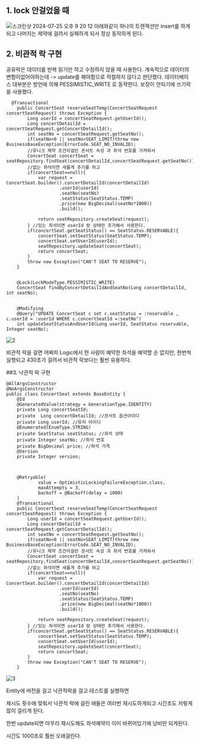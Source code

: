 ## 1. lock 안걸었을 때

![스크린샷 2024-07-25 오후 9 20 12](https://github.com/user-attachments/assets/dca78cea-8da3-4e06-bfc4-732c947fc127)
아래와같이 하나의 트렌젝션만 insert를 하게되고 나머지는 제약에 걸려서 실패하게 되서 정상 동작하게 된다.


## 2. 비관적 락 구현
공유락은 데이터를 반복 읽기만 하고 수정하지 않을 때 사용한다. 
계속적으로 데이터의 변함이없어야하는데 -> update를 해야함으로 적절하지 않다고 판단했다.
데이터베이스 대부분은 방언에 의해 PESSIMISTIC_WRITE 로 동작한다.
보장이 안되기에 쓰기락을 사용했다.
```
  @Transactional
    public ConcertSeat reserveSeatTemp(ConcertSeatRequest concertSeatRequest) throws Exception {
        Long userId = concertSeatRequest.getUserId();
        Long concertDetailId = concertSeatRequest.getConcertDetailId();
        int seatNo = concertSeatRequest.getSeatNo();
        if(seatNo<0 || seatNo>SEAT_LIMIT)throw new BusinessBaseException(ErrorCode.SEAT_NO_INVALID);
        //유니크 제약 조건이걸린 콘서트 속성 과 좌석 번호를 가져와서
        ConcertSeat concertSeat = seatRepository.findSeat(concertDetailId,concertSeatRequest.getSeatNo());
        //없는 좌석이면 새롭게 추가를 하고
        if(concertSeat==null){
            var request = ConcertSeat.builder().concertDetailId(concertDetailId)
                    .userId(userId)
                    .seatNo(seatNo)
                    .seatStatus(SeatStatus.TEMP)
                    .price(new BigDecimal(seatNo*1000))
                    .build();
            
            return seatRepository.createSeat(request);
        } //있는 좌석이면 userId 랑 상태만 추가해서 사용한다.
        if(concertSeat.getSeatStatus() == SeatStatus.RESERVABLE){
            concertSeat.setSeatStatus(SeatStatus.TEMP);
            concertSeat.setUserId(userId);
            seatRepository.updateSeat(concertSeat);
            return concertSeat;
        }
        throw new Exception("CAN'T SEAT TO RESERVE");
    }


    @Lock(LockModeType.PESSIMISTIC_WRITE)
    ConcertSeat findByConcertDetailIdAndSeatNo(Long concertDetailId, int seatNo);


    @Modifying
    @Query("UPDATE ConcertSeat c set c.seatStatus = :reservable , c.userId = :userId WHERE c.concertSeatId =:seatNo")
    int updateSeatStatusAndUserId(Long userId, SeatStatus reservable, Integer seatNo);
```
![2](https://github.com/user-attachments/assets/6a0a842a-207f-443e-a889-ddf616da3641)

비관적 락을 걸면 어쩌피 Logic에서 한 사람이 예약한 좌석을 예약할 순 없지만, 
한번씩 실행되고 430초가 걸려서 비관적 락보다는 훨씬 유용하다.

##3. 낙관적 락 구현

```
@AllArgsConstructor
@NoArgsConstructor
public class ConcertSeat extends BaseEntity {
    @Id
    @GeneratedValue(strategy = GenerationType.IDENTITY)
    private Long concertSeatId;
    private  Long concertDetailId; //콘서트 옵션아이디
    private Long userId; //유저 아이디
    @Enumerated(EnumType.STRING)
    private SeatStatus seatStatus; //좌석 상태
    private Integer seatNo; //좌석 번호
    private BigDecimal price; //좌석 가격
    @Version
    private Integer version;



    @Retryable(
            value = OptimisticLockingFailureException.class,
            maxAttempts = 3,
            backoff = @Backoff(delay = 1000)
    )
    @Transactional
    public ConcertSeat reserveSeatTemp(ConcertSeatRequest concertSeatRequest) throws Exception {
        Long userId = concertSeatRequest.getUserId();
        Long concertDetailId = concertSeatRequest.getConcertDetailId();
        int seatNo = concertSeatRequest.getSeatNo();
        if(seatNo<0 || seatNo>SEAT_LIMIT)throw new BusinessBaseException(ErrorCode.SEAT_NO_INVALID);
        //유니크 제약 조건이걸린 콘서트 속성 과 좌석 번호를 가져와서
        ConcertSeat concertSeat = seatRepository.findSeat(concertDetailId,concertSeatRequest.getSeatNo());
        //없는 좌석이면 새롭게 추가를 하고
        if(concertSeat==null){
            var request = ConcertSeat.builder().concertDetailId(concertDetailId)
                    .userId(userId)
                    .seatNo(seatNo)
                    .seatStatus(SeatStatus.TEMP)
                    .price(new BigDecimal(seatNo*1000))
                    .build();
            
            return seatRepository.createSeat(request);
        } //있는 좌석이면 userId 랑 상태만 추가해서 사용한다.
        if(concertSeat.getSeatStatus() == SeatStatus.RESERVABLE){
            concertSeat.setSeatStatus(SeatStatus.TEMP);
            concertSeat.setUserId(userId);
            seatRepository.updateSeat(concertSeat);
            return concertSeat;
        }
        throw new Exception("CAN'T SEAT TO RESERVE");
    }

```
![3](https://github.com/user-attachments/assets/c2bc1ae2-4a37-46e0-8ae5-b8a331596729)

Entity에 버전을 걸고 
낙관적락을 걸고 테스트를 실행하면 

재시도 횟수에 맞춰서 낙관적 락에 걸린 애들은  여러번 재시도하게되고 시간초도 저렇게 많이 걸리게 된다.

한번 update되면 아무리 재시도해도 좌석예약이 이미 바뀌어있기에 낭비만 되게된다.

시간도 1000초로 훨씬 오래걸린다.
